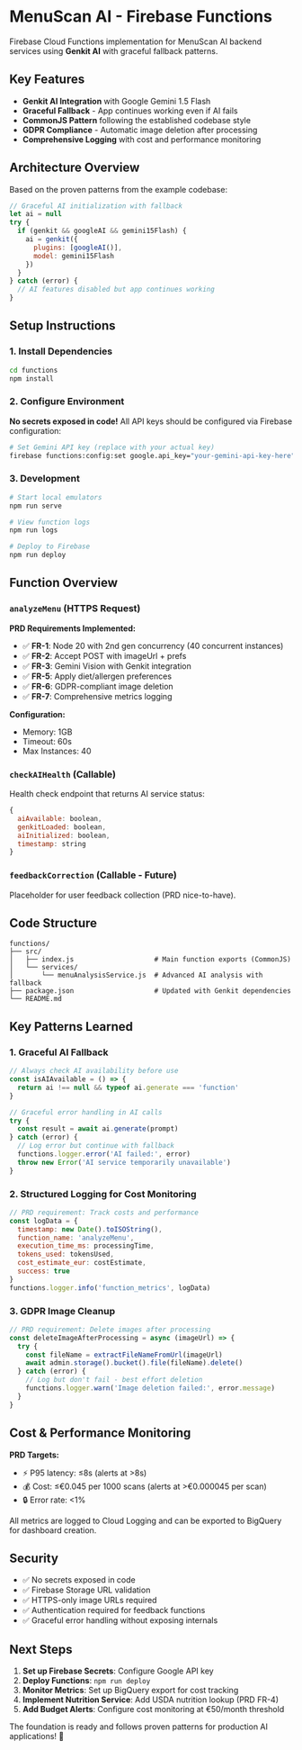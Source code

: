 # MenuScan AI - Firebase Functions

Firebase Cloud Functions implementation for MenuScan AI backend services using **Genkit AI** with graceful fallback patterns.

## Key Features

- **Genkit AI Integration** with Google Gemini 1.5 Flash
- **Graceful Fallback** - App continues working even if AI fails
- **CommonJS Pattern** following the established codebase style  
- **GDPR Compliance** - Automatic image deletion after processing
- **Comprehensive Logging** with cost and performance monitoring

## Architecture Overview

Based on the proven patterns from the example codebase:

```javascript
// Graceful AI initialization with fallback
let ai = null
try {
  if (genkit && googleAI && gemini15Flash) {
    ai = genkit({
      plugins: [googleAI()],
      model: gemini15Flash
    })
  }
} catch (error) {
  // AI features disabled but app continues working
}
```

## Setup Instructions

### 1. Install Dependencies

```bash
cd functions
npm install
```

### 2. Configure Environment

**No secrets exposed in code!** All API keys should be configured via Firebase configuration:

```bash
# Set Gemini API key (replace with your actual key)
firebase functions:config:set google.api_key="your-gemini-api-key-here"
```

### 3. Development

```bash
# Start local emulators
npm run serve

# View function logs
npm run logs

# Deploy to Firebase
npm run deploy
```

## Function Overview

### `analyzeMenu` (HTTPS Request)

**PRD Requirements Implemented:**
- ✅ **FR-1**: Node 20 with 2nd gen concurrency (40 concurrent instances)
- ✅ **FR-2**: Accept POST with imageUrl + prefs
- ✅ **FR-3**: Gemini Vision with Genkit integration
- ✅ **FR-5**: Apply diet/allergen preferences
- ✅ **FR-6**: GDPR-compliant image deletion  
- ✅ **FR-7**: Comprehensive metrics logging

**Configuration:**
- Memory: 1GB
- Timeout: 60s
- Max Instances: 40

### `checkAIHealth` (Callable)

Health check endpoint that returns AI service status:

```javascript
{
  aiAvailable: boolean,
  genkitLoaded: boolean, 
  aiInitialized: boolean,
  timestamp: string
}
```

### `feedbackCorrection` (Callable - Future)

Placeholder for user feedback collection (PRD nice-to-have).

## Code Structure

```
functions/
├── src/
│   ├── index.js                    # Main function exports (CommonJS)
│   └── services/
│       └── menuAnalysisService.js  # Advanced AI analysis with fallback
├── package.json                    # Updated with Genkit dependencies
└── README.md
```

## Key Patterns Learned

### 1. Graceful AI Fallback
```javascript
// Always check AI availability before use
const isAIAvailable = () => {
  return ai !== null && typeof ai.generate === 'function'
}

// Graceful error handling in AI calls
try {
  const result = await ai.generate(prompt)
} catch (error) {
  // Log error but continue with fallback
  functions.logger.error('AI failed:', error)
  throw new Error('AI service temporarily unavailable')
}
```

### 2. Structured Logging for Cost Monitoring
```javascript
// PRD requirement: Track costs and performance
const logData = {
  timestamp: new Date().toISOString(),
  function_name: 'analyzeMenu',
  execution_time_ms: processingTime,
  tokens_used: tokensUsed,
  cost_estimate_eur: costEstimate,
  success: true
}
functions.logger.info('function_metrics', logData)
```

### 3. GDPR Image Cleanup
```javascript
// PRD requirement: Delete images after processing
const deleteImageAfterProcessing = async (imageUrl) => {
  try {
    const fileName = extractFileNameFromUrl(imageUrl)
    await admin.storage().bucket().file(fileName).delete()
  } catch (error) {
    // Log but don't fail - best effort deletion
    functions.logger.warn('Image deletion failed:', error.message)
  }
}
```

## Cost & Performance Monitoring

**PRD Targets:**
- ⚡ P95 latency: ≤8s (alerts at >8s)
- 💰 Cost: ≤€0.045 per 1000 scans (alerts at >€0.000045 per scan)
- 🔒 Error rate: <1%

All metrics are logged to Cloud Logging and can be exported to BigQuery for dashboard creation.

## Security

- ✅ No secrets exposed in code
- ✅ Firebase Storage URL validation
- ✅ HTTPS-only image URLs required
- ✅ Authentication required for feedback functions
- ✅ Graceful error handling without exposing internals

## Next Steps

1. **Set up Firebase Secrets**: Configure Google API key
2. **Deploy Functions**: `npm run deploy`
3. **Monitor Metrics**: Set up BigQuery export for cost tracking
4. **Implement Nutrition Service**: Add USDA nutrition lookup (PRD FR-4)
5. **Add Budget Alerts**: Configure cost monitoring at €50/month threshold

The foundation is ready and follows proven patterns for production AI applications! 🚀